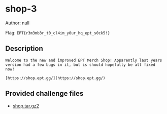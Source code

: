 # shop-3
Author: null

Flag: `EPT{r3m3mb3r_t0_cl4im_y0ur_hq_ept_s0ck5!}`
## Description
```
Welcome to the new and improved EPT Merch Shop! Apparently last years version had a few bugs in it, but is should hopefully be all fixed now!

[https://shop.ept.gg/](https://shop.ept.gg/)
```

## Provided challenge files
* [shop.tar.gz2](shop.tar.gz2)
